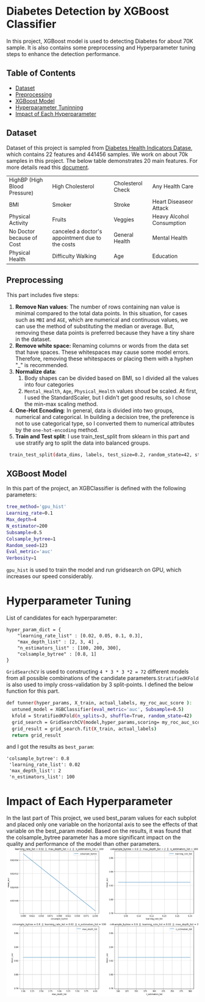 # Diabetes Detection by XGBoost Classifier
In this project, XGBoost model is used to detecting Diabetes for about 70K sample. It is also contains some preprocessing and Hyperparameter tuning steps to enhance the detection performance. 

## Table of Contents
* [Dataset]()
* [Preprocessing]()
* [XGBoost Model]()
* [Hyperparameter Tuninning]()
* [Impact of Each Hyperparameter]()

## Dataset
Dataset of this project is sampled from [Diabetes Health Indicators Datase](https://www.kaggle.com/datasets/alexteboul/diabetes-health-indicators-dataset), which contains 22 features and 441456 samples. We work on about 70k samples in this project. The below table demonstrates 20 main features. For more details read this [document](https://www.kaggle.com/datasets/alexteboul/diabetes-health-indicators-dataset).  

<table>
  <tr>
    <td>HighBP (High Blood Pressure)</td>
    <td>High Cholesterol</td>
    <td>Cholesterol Check</td>
    <td>Any Health Care</td>
  </tr>
  <tr>
    <td>BMI</td>
    <td>Smoker</td>
    <td>Stroke</td>
    <td>Heart Diseaseor Attack</td>
  </tr>

   <tr>
    <td>Physical Activity</td>
    <td>Fruits</td>
    <td>Veggies</td>
    <td>Heavy Alcohol Consumption</td>
  </tr>

   <tr>
    <td>No Doctor because of Cost</td>
    <td>canceled a doctor's appointment due to the costs</td>
    <td>General Health</td>
    <td>Mental Health</td>
  </tr>

   <tr>
    <td>Physical Health</td>
    <td>Difficulty Walking</td>
    <td>Age</td>
    <td>Education</td>
  </tr>
</table>

## Preprocessing
This part includes five steps:
1. **Remove Nan values**: The number of rows containing nan value is minimal compared to the total data points. In this situation, for cases such as ```MBI``` and ```AGE```, which are numerical and continuous values, we can use the method of substituting the median or average. But, removing these data points is preferred because they have a tiny share in the dataset. 
2. **Remove white space:** Renaming columns or words from the data set that have spaces. These whitespaces may cause some model errors. Therefore, removing these whitespaces or placing them with a hyphen "_" is recommended.
3. **Normalize data**: 
    1. Body shapes can be divided based on BMI, so I divided all the values into four categories
    2. ```Mental_Health```, ```Age```, ```Physical_Health``` values shoud be scaled. At first, I used the StandardScaler, but I didn't get good results, so I chose the min-max scaling method.
4. **One-Hot Ecnoding**:
In general, data is divided into two groups, numerical and categorical. In building a decision tree, the preference is not to use categorical type, so I converted them to numerical attributes by the ```one-hot-encoding``` method.
5. **Train and Test split**: 
I use train_test_split from sklearn in this part and use stratify arg to split the data into balanced groups.
```bash
 train_test_split(data_dims, labels, test_size=0.2, random_state=42, stratify=labels)
```

## XGBoost Model
In this part of the project, an XGBClassifier is defined with the following parameters:

```bash
tree_method='gpu_hist'
Learning_rate=0.1
Max_depth=4
N_estimator=200
Subsample=0.5
Colsample_bytree=1
Random_seed=123
Eval_metric='auc'
Verbosity=1
```
```gpu_hist``` is used to train the model and run gridsearch on GPU, which increases our speed considerably. 


# Hyperparameter Tuning 
List of candidates for each hyperparameter:
```
hyper_param_dict = {
    "learning_rate_list" : [0.02, 0.05, 0.1, 0.3],
    "max_depth_list" : [2, 3, 4] ,
    "n_estimators_list" : [100, 200, 300],
    "colsample_bytree" : [0.8, 1]
}
```
```GridSearchCV``` is used to constructing ``` 4 * 3 * 3 *2 = 72 ```  different models from all possible combinations of the candidate parameters.```StratifiedKFold``` is also used to imply  cross-validation by 3 split-points. I defined the below function for this part.
```bash
def tunner(hyper_params, X_train, actual_labels, my_roc_auc_score ):
  untuned_model = XGBClassifier(eval_metric='auc', Subsample=0.5) 
  kfold = StratifiedKFold(n_splits=3, shuffle=True, random_state=42)
  grid_search = GridSearchCV(model,hyper_params,scoring= my_roc_auc_score, n_jobs=-1, cv=kfold)
  grid_result = grid_search.fit(X_train, actual_labels)
  return grid_result
  ```
and I got the results as ```best_param```: 
```
'colsample_bytree': 0.8
 'learning_rate_list': 0.02
 'max_depth_list': 2
 'n_estimators_list': 100
 ```

# Impact of Each Hyperparameter
In the last part of This project, we used best_param values for each subplot and placed only one variable on the horizontal axis to see the effects of that variable on the best_param model. Based on the results, it was found that the colsample_bytree parameter has a more significant impact on the quality and performance of the model than other parameters. <br>
![Impact of Each Hyperparameter](https://github.com/MohammadJavadArdestani/Data-Mining-projects/blob/main/Diabetes_detection_by_XGBoost_Classifier/Hyperparameter_imapct.PNG)
